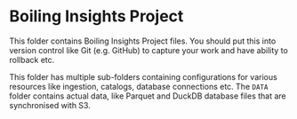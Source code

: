 # Boiling Insights Project

This folder contains Boiling Insights Project files. You should put this into version control like Git (e.g. GitHub) to capture your work and have ability to rollback etc.

This folder has multiple sub-folders containing configurations for various resources like ingestion, catalogs, database connections etc. The `DATA` folder contains actual data, like Parquet and DuckDB database files that are synchronised with S3.
